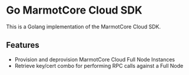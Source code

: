 # Go MarmotCore Cloud SDK

This is a Golang implementation of the MarmotCore Cloud SDK.

## Features

* Provision and deprovision MarmotCore Cloud Full Node Instances
* Retrieve key/cert combo for performing RPC calls against a Full Node
